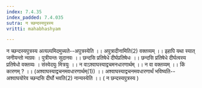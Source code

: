 ```yaml
---
index: 7.4.35
index_padded: 7.4.035
sutra: न च्छन्दस्यपुत्रस्य
vritti: mahabhashyam

---
```

 न च्छन्दस्यपुत्रस्य अत्यल्पमिदमुच्यते--अपुत्रस्येति ।। अपुत्रादीनामिति(2) वक्तव्यम् ।। इहापि यथा स्यात् जनीयन्तो न्वग्रवः । पुत्रीयन्तः सुदानवः ।। छन्दसि प्रतिषेधे दीर्घप्रतिषेधः ।। छन्दसि प्रतिषेधे दीर्घत्वस्य प्रतिषेधो वक्तव्यः । संस्वेदयुः मित्रयुः ।। न वाऽश्वाघस्याद्वचमनधारणार्थम् ।। न वा वक्तव्यम् ।। किं कारणम् ? ।। (अश्वाघस्याद्वचनमवधारणार्थम्(1)) ।। अश्वाघस्याद्वचनमवधारणार्थं भविष्यति-- अश्वाघयोरेव च्छन्दसि दीर्घो भवति(2) नान्यस्येति ।। ( न छन्दस्यपुत्रस्य ) 